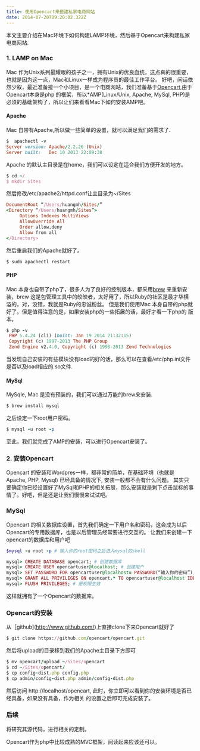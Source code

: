 ```yaml
---
title: 使用Opencart来搭建私家电商网站
date: 2014-07-20T09:20:02.322Z
---
```


本文主要介绍在Mac环境下如何构建LAMP环境，然后基于Opencart来构建私家电商网站.

### 1. LAMP on Mac

Mac 作为Unix系列最耀眼的孩子之一，拥有Unix的优良血统，这点真的很重要，也就是因为这一点，Mac和Linux一样成为程序员的最佳工作平台。
好吧，闲话依然少叙，最近准备接一个小项目，是一个电商网站，我们准备基于[Opencart](http://www.opencart.com/),由于Opencart本身是php
的框架，所以\*AMP(Linux/Unix, Apache, MySql, PHP)是必须的基础架构了，所以让们来看看Mac下如何安装AMP吧。

#### Apache
Mac 自带有Apache,所以做一些简单的设置，就可以满足我们的需求了.

```ruby
$  apachectl -v
Server version: Apache/2.2.26 (Unix)
Server built:   Dec 10 2013 22:09:38
```

Apache 的默认主目录是在home，我们可以设定在适合我们方便开发的地方。

```ruby
$ cd ~/
$ mkdir Sites
```

然后修改/etc/apache2/httpd.conf让主目录为~/Sites

```ruby
DocumentRoot “/Users/huangmh/Sites/”
<Directory “/Users/huangmh/Sites”>
     Options Indexes MultiViews
     AllowOverride All
     Order allow,deny
     Allow from all
</Directory>
```

然后重启我们的Apache就好了。

```ruby
$ sudo apachectl restart
```

#### PHP

Mac 本身也自带了php了，很多人为了良好的控制版本，都采用[brew](http://brew.sh/) 来重新安装，brew
这是包管理工具中的皎皎者，太好用了，所以Ruby的社区是最才华横溢的，对，没错，我就是Ruby的忠诚粉丝。
但是我们使用Mac 本身自带的php就好了。但是值得注意的是，如果安装php的一些拓展的话，最好才看一下php的
版本。

```ruby
$ php -v
 PHP 5.4.24 (cli) (built: Jan 19 2014 21:32:15) 
 Copyright (c) 1997-2013 The PHP Group
 Zend Engine v2.4.0, Copyright (c) 1998-2013 Zend Technologies
```

当发现自己安装的有些模块没有load的好的话，那么可以在查看/etc/php.ini文件是否以及load相应的.so文件.

#### MySql

MySqle, Mac 是没有预装的，我们可以通过万能的brew来安装.

```ruby
$ brew install mysql
```

之后设定一下root用户密码。

```ruby
$ mysql -u root -p
```

至此，我们就完成了AMP的安装，可以进行Opencart安装了。

### 2. 安装Opencart

Opencart 的安装和Wordpres一样，都非常的简单，在基础环境（也就是Apache, PHP, Mysql) 已经具备的情况下, 安装一般都不会有什么问题。
其实只要确定你已经设置好了MySql和PHP的相关拓展，那么安装就是剩下点击鼠标的事情了。好吧，但是还是让我们慢慢来试试吧。

### MySql

Opencart 的相关数据库设置，首先我们确定一下用户名和密码，这会成为以后Opencart的专用数据库，也是以后管理员经常要进行交互的。
让我们来创建一下opencart的数据库和用户吧

```ruby
$mysql -u root -p # 输入你的root密码之后进入mysql的shell

mysql> CREATE DATABASE opencart; # 创建数据库
mysql> CREATE USER opencartuser@localhost; # 创建用户
mysql> SET PASSWORD FOR opencartuser@localhost= PASSWORD(“输入你的密码”); # 创建用户的密码
mysql> GRANT ALL PRIVILEGES ON opencart.* TO opencartuser@localhost IDENTIFIED BY ‘你的密码’; # 授权给用户
mysql> FLUSH PRIVILEGES; # 是权限生效
```
这样就拥有了一个Opencart的数据库。

### Opencart的安装

从［github](http://www.github.com/)上直接clone下来Opencart就好了

```ruby
$ git clone https://github.com/opencart/opencart.git
```

然后将upload的目录移到我们的Apache主目录下方即可

```ruby
$ mv opencart/upload ~/Sites/opencart
$ cd ~/Sites/opencart/
$ cp config-dist.php config.php
$ cp admin/config-dist.php admin/config-dist.php
```

然后访问 http://localhost/opencart, 此时，你立即可以看到你的安装环境是否已经具备，如果没有具备，作为相关
的设置之后即可完成安装了。

### 后续
将研究其源代码，进行相关的定制。

Opencart作为php中比较成熟的MVC框架，阅读起来应该还可以。

